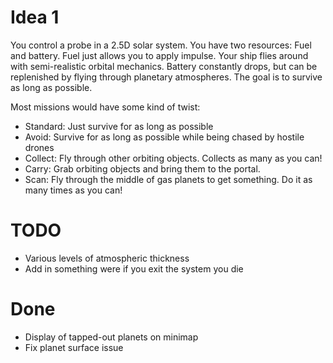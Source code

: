 # Idea 1
You control a probe in a 2.5D solar system. You have two resources: Fuel and battery. Fuel just allows you to apply impulse. Your ship flies around with semi-realistic orbital mechanics. Battery constantly drops, but can be replenished by flying through planetary atmospheres. The goal is to survive as long as possible.

Most missions would have some kind of twist:
- Standard: Just survive for as long as possible
- Avoid: Survive for as long as possible while being chased by hostile drones
- Collect: Fly through other orbiting objects. Collects as many as you can!
- Carry: Grab orbiting objects and bring them to the portal.
- Scan: Fly through the middle of gas planets to get something. Do it as many times as you can!

# TODO
- Various levels of atmospheric thickness
- Add in something were if you exit the system you die

# Done
- Display of tapped-out planets on minimap
- Fix planet surface issue